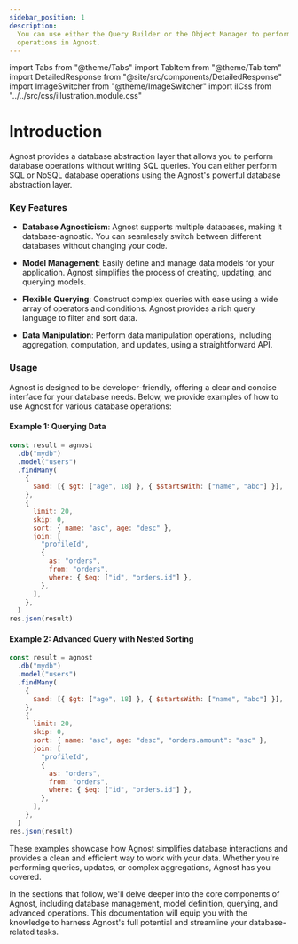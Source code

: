 ```yaml
---
sidebar_position: 1
description:
  You can use either the Query Builder or the Object Manager to perform database
  operations in Agnost.
---
```


import Tabs from "@theme/Tabs"
import TabItem from "@theme/TabItem"
import DetailedResponse from "@site/src/components/DetailedResponse"
import ImageSwitcher from "@theme/ImageSwitcher"
import ilCss from "../../src/css/illustration.module.css"

# Introduction

Agnost provides a database abstraction layer that allows you to perform database
operations without writing SQL queries. You can either perform SQL or NoSQL
database operations using the Agnost's powerful database abstraction layer.

### Key Features

- **Database Agnosticism**: Agnost supports multiple databases, making it
  database-agnostic. You can seamlessly switch between different databases
  without changing your code.

- **Model Management**: Easily define and manage data models for your
  application. Agnost simplifies the process of creating, updating, and querying
  models.

- **Flexible Querying**: Construct complex queries with ease using a wide array
  of operators and conditions. Agnost provides a rich query language to filter
  and sort data.

- **Data Manipulation**: Perform data manipulation operations, including
  aggregation, computation, and updates, using a straightforward API.

### Usage

Agnost is designed to be developer-friendly, offering a clear and concise
interface for your database needs. Below, we provide examples of how to use
Agnost for various database operations:

#### Example 1: Querying Data

```javascript
const result = agnost
  .db("mydb")
  .model("users")
  .findMany(
    {
      $and: [{ $gt: ["age", 18] }, { $startsWith: ["name", "abc"] }],
    },
    {
      limit: 20,
      skip: 0,
      sort: { name: "asc", age: "desc" },
      join: [
        "profileId",
        {
          as: "orders",
          from: "orders",
          where: { $eq: ["id", "orders.id"] },
        },
      ],
    },
  )
res.json(result)
```

#### Example 2: Advanced Query with Nested Sorting

```javascript
const result = agnost
  .db("mydb")
  .model("users")
  .findMany(
    {
      $and: [{ $gt: ["age", 18] }, { $startsWith: ["name", "abc"] }],
    },
    {
      limit: 20,
      skip: 0,
      sort: { name: "asc", age: "desc", "orders.amount": "asc" },
      join: [
        "profileId",
        {
          as: "orders",
          from: "orders",
          where: { $eq: ["id", "orders.id"] },
        },
      ],
    },
  )
res.json(result)
```

These examples showcase how Agnost simplifies database interactions and provides
a clean and efficient way to work with your data. Whether you're performing
queries, updates, or complex aggregations, Agnost has you covered.

In the sections that follow, we'll delve deeper into the core components of
Agnost, including database management, model definition, querying, and advanced
operations. This documentation will equip you with the knowledge to harness
Agnost's full potential and streamline your database-related tasks.
